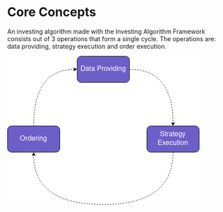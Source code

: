 # Core Concepts

An investing algorithm made with the Investing Algorithm Framework consists 
out of 3 operations that form a single cycle. The operations are: data providing, strategy execution and 
order execution. 


<img src="static/images/algorithm-cycles.png" alt="Algorithm Cycle" style="float: left; margin-right: 10px;" />
